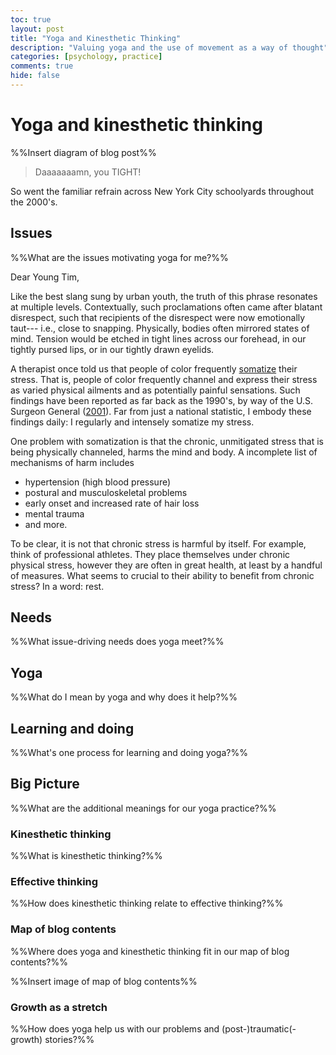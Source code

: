 ```yaml
---
toc: true
layout: post
title: "Yoga and Kinesthetic Thinking"
description: "Valuing yoga and the use of movement as a way of thought"
categories: [psychology, practice]
comments: true
hide: false
---
```


# Yoga and kinesthetic thinking

%%Insert diagram of blog post%%

> Daaaaaaamn, you TIGHT!

So went the familiar refrain across New York City schoolyards
throughout the 2000's.


## Issues
%%What are the issues motivating yoga for me?%%

Dear Young Tim,

Like the best slang sung by urban youth,
the truth of this phrase resonates at multiple levels.
Contextually, such proclamations often came after blatant disrespect,
such that recipients of the disrespect were now emotionally taut---
i.e., close to snapping.
Physically, bodies often mirrored states of mind.
Tension would be etched in tight lines across our forehead,
in our tightly pursed lips, or in our tightly drawn eyelids.

A therapist once told us that people of color
frequently [somatize](https://en.wikipedia.org/wiki/Somatization) their stress.
That is, people of color frequently channel and express their stress
as varied physical ailments and as potentially painful sensations.
Such findings have been reported as far back as the 1990's,
by way of the U.S. Surgeon General ([2001](https://www.ncbi.nlm.nih.gov/books/NBK44243/pdf/Bookshelf_NBK44243.pdf)).
Far from just a national statistic,
I embody these findings daily:
I regularly and intensely somatize my stress.

One problem with somatization is that
the chronic, unmitigated stress that is being physically channeled,
harms the mind and body.
A incomplete list of mechanisms of harm includes

- hypertension (high blood pressure)
- postural and musculoskeletal problems
- early onset and increased rate of hair loss
- mental trauma
- and more.

To be clear, it is not that chronic stress is harmful by itself.
For example, think of professional athletes.
They place themselves under chronic physical stress,
however they are often in great health,
at least by a handful of measures.
What seems to crucial to their ability to benefit from chronic stress?
In a word: rest.


## Needs
%%What issue-driving needs does yoga meet?%%


## Yoga
%%What do I mean by yoga and why does it help?%%


## Learning and doing
%%What's one process for learning and doing yoga?%%


## Big Picture
%%What are the additional meanings for our yoga practice?%%


### Kinesthetic thinking
 %%What is kinesthetic thinking?%%
 

### Effective thinking
%%How does kinesthetic thinking relate to effective thinking?%%


### Map of blog contents
%%Where does yoga and kinesthetic thinking fit in our map of blog contents?%%

%%Insert image of map of blog contents%%


### Growth as a stretch
%%How does yoga help us with our problems and (post-)traumatic(-growth) stories?%%


